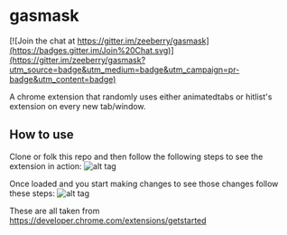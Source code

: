 # gasmask

[![Join the chat at https://gitter.im/zeeberry/gasmask](https://badges.gitter.im/Join%20Chat.svg)](https://gitter.im/zeeberry/gasmask?utm_source=badge&utm_medium=badge&utm_campaign=pr-badge&utm_content=badge)

A chrome extension that randomly uses either animatedtabs or hitlist's extension on every new tab/window.

## How to use
Clone or folk this repo and then follow the following steps to see the extension in action:
![alt tag](http://new.tinygrab.com/30d41a8bbb00bb88add93ca2bd44d0873141bdbbfc.png)

Once loaded and you start making changes to see those changes follow these steps:
![alt tag](http://new.tinygrab.com/30d41a8bbb7e01bffd21b37e69e2541db64a40385f.png)

These are all taken from https://developer.chrome.com/extensions/getstarted

